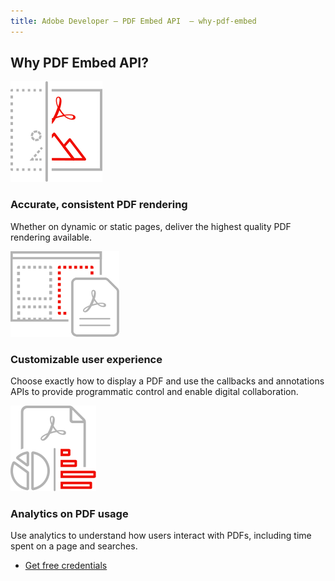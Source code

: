 ```yaml
---
title: Adobe Developer — PDF Embed API  — why-pdf-embed
---
```



<TitleBlock slots="heading" theme="light"  className="titleBlock-align-left" />

## Why PDF Embed API?

<TextBlock slots="image, heading, text" width="33%" theme="light" className="align-left icon-xl-size horizontal-align-heading"  />

![Render PDFs on your website pages](../../images/accurate_rendering.svg " ")

### Accurate, consistent PDF rendering

Whether on dynamic or static pages, deliver the highest quality PDF rendering available.


<TextBlock slots="image, heading, text" width="33%" theme="light" className="align-left icon-xl-size horizontal-align-heading" />

![Digital collaboration via callback and annotation APIs](../../images/customizable_experience.svg " ")

### Customizable user experience

Choose exactly how to display a PDF and use the callbacks and annotations APIs to provide programmatic control and enable digital collaboration.

<TextBlock slots="image, heading, text" width="33%" theme="light"  className="align-left icon-xl-size horizontal-align-heading" />

![Powerful analytics capture reader behaviors](../../images/analytics.svg " ")

### Analytics on PDF usage

Use analytics to understand how users interact with PDFs, including time spent on a page and searches.


<TextBlock slots="buttons" isCentered theme="light" className="margin-top-zero" />

* [Get free credentials](https://documentcloud.adobe.com/dc-integration-creation-app-cdn/main.html?api=pdf-embed-api)